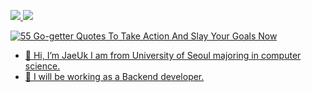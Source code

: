 <a href="버튼을 눌렀을 때 이동할 링크" target="https://cyclic-baboon-a84.notion.site/7fb47147585942ab9dbd05d6210a6020"><img src="https://img.shields.io/badge/Portfolio-000000?style=flat-square&logo=Notion&logoColor=white"> <img src="https://img.shields.io/badge/iju1633@gmail.com-E8CDCD?style=flat-square&logo=Gmail&logoColor=red">

![55 Go-getter Quotes To Take Action And Slay Your Goals Now](https://user-images.githubusercontent.com/43805087/202103786-3f041fa2-5adf-4d95-b37c-c9e7a1f674f1.jpeg)

- 👋 Hi, I’m JaeUk I am from University of Seoul majoring in computer science.
- 👀 I will be working as a Backend developer.
